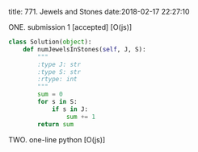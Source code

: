 title: 771. Jewels and Stones
date:2018-02-17 22:27:10

ONE. submission 1 [accepted] [O(js)]
```python
class Solution(object):
    def numJewelsInStones(self, J, S):
        """
        :type J: str
        :type S: str
        :rtype: int
        """
        sum = 0
        for s in S:
            if s in J:
                sum += 1
        return sum
```

TWO. one-line python [O(js)]
```python

```

